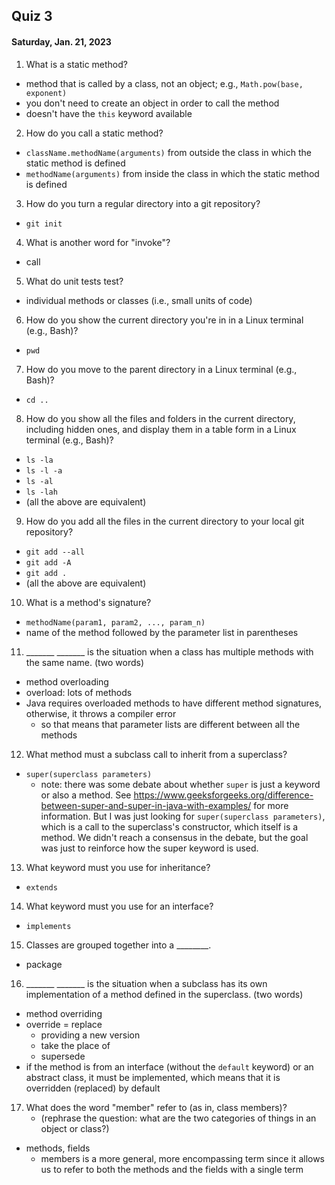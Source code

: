 ## Quiz 3
#### Saturday, Jan. 21, 2023

1. What is a static method?
- method that is called by a class, not an object; e.g., `Math.pow(base, exponent)`
- you don't need to create an object in order to call the method
- doesn't have the `this` keyword available

2. How do you call a static method?
- `className.methodName(arguments)` from outside the class in which the static method is defined
- `methodName(arguments)` from inside the class in which the static method is defined

3. How do you turn a regular directory into a git repository?
- `git init`

4. What is another word for "invoke"?
- call

5. What do unit tests test?
- individual methods or classes (i.e., small units of code)

6. How do you show the current directory you're in in a Linux terminal (e.g., Bash)?
- `pwd`

7. How do you move to the parent directory in a Linux terminal (e.g., Bash)?
- `cd ..`

8. How do you show all the files and folders in the current directory, including hidden ones, and display them in a table form in a Linux terminal (e.g., Bash)?
- `ls -la`
- `ls -l -a`
- `ls -al`
- `ls -lah`
- (all the above are equivalent)

9. How do you add all the files in the current directory to your local git repository?
- `git add --all`
- `git add -A`
- `git add .`
- (all the above are equivalent)

10. What is a method's signature?
- `methodName(param1, param2, ..., param_n)`
- name of the method followed by the parameter list in parentheses

11. _______ _______ is the situation when a class has multiple methods with the same name. (two words)
- method overloading
- overload: lots of methods
- Java requires overloaded methods to have different method signatures, otherwise, it throws a compiler error
    - so that means that parameter lists are different between all the methods

12. What method must a subclass call to inherit from a superclass?
- `super(superclass parameters)`
    - note: there was some debate about whether `super` is just a keyword or also a method. See https://www.geeksforgeeks.org/difference-between-super-and-super-in-java-with-examples/ for more information. But I was just looking for `super(superclass parameters)`, which is a call to the superclass's constructor, which itself is a method. We didn't reach a consensus in the debate, but the goal was just to reinforce how the super keyword is used.

13. What keyword must you use for inheritance?
- `extends`

14. What keyword must you use for an interface?
- `implements`

15. Classes are grouped together into a ________.
- package

16. _______ _______ is the situation when a subclass has its own implementation of a method defined in the superclass. (two words)
- method overriding
- override = replace
    - providing a new version
    - take the place of
    - supersede
- if the method is from an interface (without the `default` keyword) or an abstract class, it must be implemented, which means that it is overridden (replaced) by default

17. What does the word "member" refer to (as in, class members)?
    - (rephrase the question: what are the two categories of things in an object or class?)
- methods, fields
    - members is a more general, more encompassing term since it allows us to refer to both the methods and the fields with a single term
